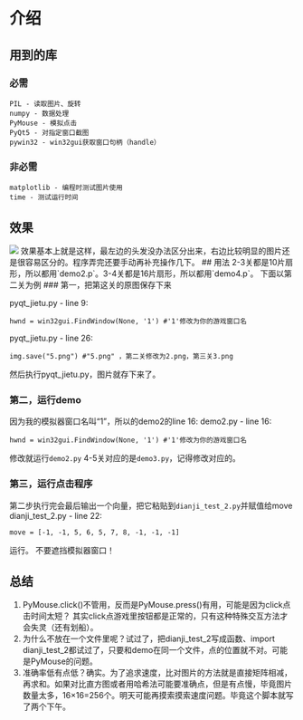 # 介绍
## 用到的库
### 必需
	PIL - 读取图片、旋转
	numpy - 数据处理
	PyMouse - 模拟点击
	PyQt5 - 对指定窗口截图
	pywin32 - win32gui获取窗口句柄（handle）

### 非必需
	matplotlib - 编程时测试图片使用
	time - 测试运行时间

## 效果
<img src="https://github.com/YifangSun/my-script-tools/blob/master/HuaYuJian/XiuShanZi_python/example.png">
效果基本上就是这样，最左边的头发没办法区分出来，右边比较明显的图片还是很容易区分的。程序弄完还要手动再补充操作几下。
## 用法
2-3关都是10片扇形，所以都用`demo2.p`。3-4关都是16片扇形，所以都用`demo4.p`。
下面以第二关为例
### 第一，把第这关的原图保存下来

pyqt_jietu.py - line 9:
```
hwnd = win32gui.FindWindow(None, '1') #'1'修改为你的游戏窗口名
```
pyqt_jietu.py - line 26:
```
img.save("5.png") #"5.png" ，第二关修改为2.png，第三关3.png
```
然后执行pyqt_jietu.py，图片就存下来了。

### 第二，运行demo
因为我的模拟器窗口名叫“1”，所以的demo2的line 16:
demo2.py - line 16:
```
hwnd = win32gui.FindWindow(None, '1') #'1'修改为你的游戏窗口名
```
修改就运行`demo2.py`
4-5关对应的是`demo3.py`，记得修改对应的。
### 第三，运行点击程序
第二步执行完会最后输出一个向量，把它粘贴到`dianji_test_2.py`并赋值给move
dianji_test_2.py - line 22:
```
move = [-1, -1, 5, 6, 5, 7, 8, -1, -1, -1]
```
运行。
不要遮挡模拟器窗口！

## 总结
1. PyMouse.click()不管用，反而是PyMouse.press()有用，可能是因为click点击时间太短？
 其实click点游戏里按钮都是正常的，只有这种特殊交互方法才会失灵（还有划船）。
2. 为什么不放在一个文件里呢？试过了，把dianji_test_2写成函数、import dianji_test_2都试过了，只要和demo在同一个文件，点的位置就不对。可能是PyMouse的问题。
3. 准确率低有点低？确实。为了追求速度，比对图片的方法就是直接矩阵相减，再求和。如果对比直方图或者用哈希法可能要准确点，但是有点慢，毕竟图片数量太多，16×16=256个。明天可能再摸索摸索速度问题。毕竟这个脚本就写了两个下午。
